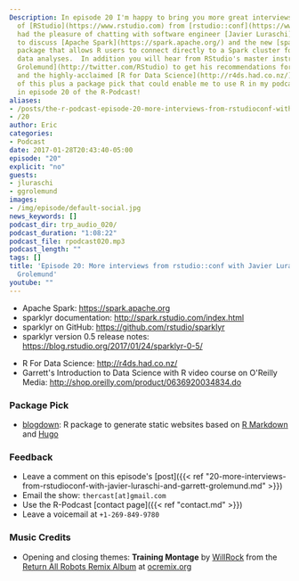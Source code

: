 ```yaml
---
Description: In episode 20 I'm happy to bring you more great interviews with members
  of [RStudio](https://www.rstudio.com) from [rstudio::conf](https://www.rstudio.com/conference/)!  I
  had the pleasure of chatting with software engineer [Javier Luraschi](https://github.com/rstudio/)
  to discuss [Apache Spark](https://spark.apache.org/) and the new [sparklyr](http://spark.rstudio.com/index.html)
  package that allows R users to connect directly to a Spark cluster for high-performance
  data analyses.  In addition you will hear from RStudio's master instructor [Garret
  Grolemund](http://twitter.com/RStudio) to get his recommendations for teaching R
  and the highly-acclaimed [R for Data Science](http://r4ds.had.co.nz/) book.  All
  of this plus a package pick that could enable me to use R in my podcast workflow
  in episode 20 of the R-Podcast!
aliases:
- /posts/the-r-podcast-episode-20-more-interviews-from-rstudioconf-with-javier-luraschi-and-garrett-grolemund.html
- /20
author: Eric
categories:
- Podcast
date: 2017-01-28T20:43:40-05:00
episode: "20"
explicit: "no"
guests:
- jluraschi
- ggrolemund
images:
- /img/episode/default-social.jpg
news_keywords: []
podcast_dir: trp_audio_020/
podcast_duration: "1:08:22"
podcast_file: rpodcast020.mp3
podcast_length: ""
tags: []
title: 'Episode 20: More interviews from rstudio::conf with Javier Luraschi and Garrett
  Grolemund'
youtube: ""
---
```


- Apache Spark: <https://spark.apache.org>
- sparklyr documentation: <http://spark.rstudio.com/index.html>
- sparklyr on GitHub: <https://github.com/rstudio/sparklyr>
- sparklyr version 0.5 release notes: <https://blog.rstudio.org/2017/01/24/sparklyr-0-5/>
* R For Data Science: <http://r4ds.had.co.nz/>
* Garrett's Introduction to Data Science with R video course on O'Reilly Media: <http://shop.oreilly.com/product/0636920034834.do>

### Package Pick

- [blogdown](https://github.com/rstudio/blogdown): R package to generate static websites based on [R Markdown](http://rmarkdown.rstudio.com/) and [Hugo](https://gohugo.io/)

### Feedback

- Leave a comment on this episode's [post]({{< ref "20-more-interviews-from-rstudioconf-with-javier-luraschi-and-garrett-grolemund.md" >}})
- Email the show: `thercast[at]gmail.com`
- Use the R-Podcast [contact page]({{< ref "contact.md" >}})
- Leave a voicemail at `+1-269-849-9780`

### Music Credits

- Opening and closing themes: __Training Montage__ by [WillRock](http://ocremix.org/artist/5043/willrock)  from the [Return All Robots Remix Album](http://ocremix.org/events/returnallrobots/) at [ocremix.org](http://ocremix.org/)
